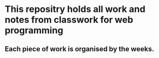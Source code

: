 # This repositry holds all work and notes from classwork for web programming

## Each piece of work is organised by the weeks.


